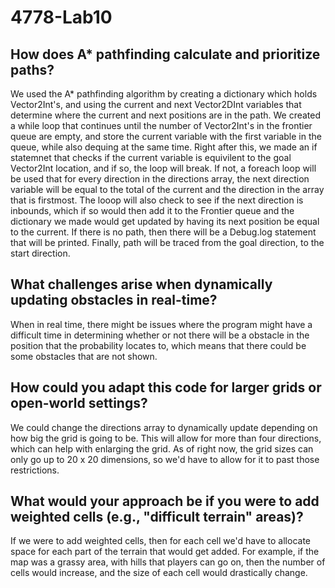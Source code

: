 # 4778-Lab10



## How does A* pathfinding calculate and prioritize paths?
We used the A* pathfinding algorithm by creating a dictionary which holds Vector2Int's, and using the current and next Vector2DInt variables that determine where the current and next positions are in the path. We created a while loop that continues until the number of Vector2Int's in the frontier queue are empty, and store the current variable with the first variable in the queue, while also dequing at the same time. Right after this, we made an if statemnet that checks if the current variable is equivilent to the goal Vector2Int location, and if so, the loop will break. If not, a foreach loop will be used that for every direction in the directions array, the next direction variable will be equal to the total of the current and the direction in the array that is firstmost. The looop will also check to see if the next direction is inbounds, which if so would then add it to the Frontier queue and the dictionary we made would get updated by having its next position be equal to the current. If there is no path, then there will be a Debug.log statement that will be printed. Finally, path will be traced from the goal direction, to the start direction.


## What challenges arise when dynamically updating obstacles in real-time?
When in real time, there might be issues where the program might have a difficult time in determining whether or not there will be a obstacle in the position that the probability locates to, which means that there could be some obstacles that are not shown.

## How could you adapt this code for larger grids or open-world settings?
We could change the directions array to dynamically update depending on how big the grid is going to be. This will allow for more than four directions, which can help with enlarging the grid. As of right now, the grid sizes can only go up to 20 x 20 dimensions, so we'd have to allow for it to past those restrictions.

## What would your approach be if you were to add weighted cells (e.g., "difficult terrain" areas)?
If we were to add weighted cells, then for each cell we'd have to allocate space for each part of the terrain that would get added. For example, if the map was a grassy area, with hills that players can go on, then the number of cells would increase, and the size of each cell would drastically change.

 
